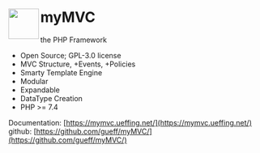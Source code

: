 # <img src="https://mymvc.ueffing.net/myMVC.png" width="60" align="left"> myMVC

the PHP Framework

<!--
img src="https://github.com/gueff/myMVC/actions/workflows/super-linter.yml/badge.svg">
-->

- Open Source; GPL-3.0 license
- MVC Structure, +Events, +Policies
- Smarty Template Engine
- Modular
- Expandable
- DataType Creation
- PHP >= 7.4

Documentation:  [https://mymvc.ueffing.net/](https://mymvc.ueffing.net/)  
github:  [https://github.com/gueff/myMVC/](https://github.com/gueff/myMVC/)  
